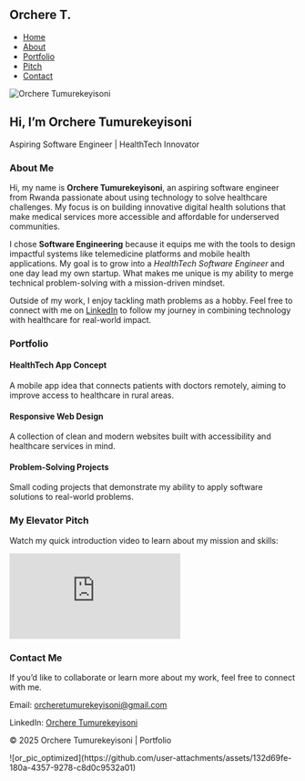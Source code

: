  
  <meta name="viewport" content="width=device-width, initial-scale=1.0">
  <title>Orchere Tumurekeyisoni - Portfolio</title>
  <link href="https://cdn.jsdelivr.net/npm/tailwindcss@2.2.19/dist/tailwind.min.css" rel="stylesheet">
</head>
<body class="bg-gray-50 text-gray-800 font-sans">

  <!-- Navbar -->
  <nav class="bg-blue-600 text-white p-4 shadow-md">
    <div class="container mx-auto flex justify-between items-center">
      <h1 class="text-2xl font-bold">Orchere T.</h1>
      <ul class="flex space-x-6">
        <li><a href="#home" class="hover:underline">Home</a></li>
        <li><a href="#about" class="hover:underline">About</a></li>
        <li><a href="#portfolio" class="hover:underline">Portfolio</a></li>
        <li><a href="#pitch" class="hover:underline">Pitch</a></li>
        <li><a href="#contact" class="hover:underline">Contact</a></li>
      </ul>
    </div>
  </nav>

  <!-- Hero Section -->
  <section id="home" class="text-center py-20 bg-gradient-to-r from-blue-500 to-green-400 text-white">
    <img src=!![profile jpg](https://github.com/user-attachments/assets/9f43c223-e603-4c37-897b-631dacbc9af3)
[profile jpg](https://github.com/user-attachments/assets/e758dd6a-f741-471b-8779-0ddac48927ae)
" " alt="Orchere Tumurekeyisoni" class="![Uploading profile.jpg.jpg…]()
mx-auto w-40 h-40 rounded-full mb-6 shadow-lg object-cover">
    <h2 class="text-4xl font-bold mb-4">Hi, I’m Orchere Tumurekeyisoni</h2>
    <p class="text-lg">Aspiring Software Engineer | HealthTech Innovator</p>
  </section>

  <!-- About Section -->
  <section id="about" class="container mx-auto py-16 px-6">
    <h3 class="text-3xl font-bold text-center mb-8">About Me</h3>
    <div class="max-w-3xl mx-auto text-lg leading-relaxed text-center">
      <p>Hi, my name is <strong>Orchere Tumurekeyisoni</strong>, an aspiring software engineer from Rwanda passionate about using technology to solve healthcare challenges. My focus is on building innovative digital health solutions that make medical services more accessible and affordable for underserved communities.</p>
      <p class="mt-4">I chose <strong>Software Engineering</strong> because it equips me with the tools to design impactful systems like telemedicine platforms and mobile health applications. My goal is to grow into a <em>HealthTech Software Engineer</em> and one day lead my own startup. What makes me unique is my ability to merge technical problem-solving with a mission-driven mindset.</p>
      <p class="mt-4">Outside of my work, I enjoy tackling math problems as a hobby. Feel free to connect with me on <a href="https://www.linkedin.com/in/orchere-tumurekeyisoni-7a536b380" target="_blank" class="text-blue-600 underline">LinkedIn</a> to follow my journey in combining technology with healthcare for real-world impact.</p>
    </div>
  </section>

  <!-- Portfolio Section -->
  <section id="portfolio" class="bg-gray-100 py-16 px-6">
    <h3 class="text-3xl font-bold text-center mb-8">Portfolio</h3>
    <div class="grid md:grid-cols-2 lg:grid-cols-3 gap-8 max-w-6xl mx-auto">
      <div class="bg-white p-6 rounded-2xl shadow-md">
        <h4 class="font-bold text-xl mb-2">HealthTech App Concept</h4>
        <p>A mobile app idea that connects patients with doctors remotely, aiming to improve access to healthcare in rural areas.</p>
      </div>
      <div class="bg-white p-6 rounded-2xl shadow-md">
        <h4 class="font-bold text-xl mb-2">Responsive Web Design</h4>
        <p>A collection of clean and modern websites built with accessibility and healthcare services in mind.</p>
      </div>
      <div class="bg-white p-6 rounded-2xl shadow-md">
        <h4 class="font-bold text-xl mb-2">Problem-Solving Projects</h4>
        <p>Small coding projects that demonstrate my ability to apply software solutions to real-world problems.</p>
      </div>
    </div>
  </section>

  <!-- Elevator Pitch Section -->
  <section id="pitch" class="container mx-auto py-16 px-6 text-center">
    <h3 class="text-3xl font-bold mb-6">My Elevator Pitch</h3>
    <p class="mb-6">Watch my quick introduction video to learn about my mission and skills:</p>
    <div class="aspect-w-16 aspect-h-9 max-w-3xl mx-auto">
      <iframe class="w-full h-64 md:h-96 rounded-xl shadow-md" src="https://www.youtube.com/embed/kC9mYQLB5bw" title="Elevator Pitch" frameborder="0" allowfullscreen></iframe>
    </div>
  </section>

  <!-- Contact Section -->
  <section id="contact" class="bg-blue-600 text-white py-16 px-6 text-center">
    <h3 class="text-3xl font-bold mb-6">Contact Me</h3>
    <p>If you’d like to collaborate or learn more about my work, feel free to connect with me.</p>
    <p class="mt-4">Email: <a href="mailto:orcheretumurekeyisoni@gmail.com" class="underline">orcheretumurekeyisoni@gmail.com</a></p>
    <p class="mt-2">LinkedIn: <a href="https://www.linkedin.com/in/orchere-tumurekeyisoni-7a536b380" target="_blank" class="underline">Orchere Tumurekeyisoni</a></p>
  </section>

  <!-- Footer -->
  <footer class="bg-gray-900 text-gray-400 text-center p-4">
    <p>&copy; 2025 Orchere Tumurekeyisoni | Portfolio</p>
  </footer>

</body>
</html>
![or_pic_optimized](https://github.com/user-attachments/assets/132d69fe-180a-4357-9278-c8d0c9532a01)
